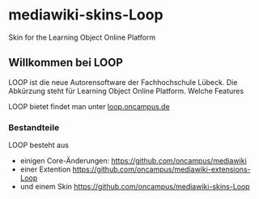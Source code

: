 # mediawiki-skins-Loop
Skin for the Learning Object Online Platform

## Willkommen bei LOOP

LOOP ist die neue Autorensoftware der Fachhochschule Lübeck. Die Abkürzung steht für Learning Object Online Platform. 
Welche Features 

LOOP bietet findet man unter [loop.oncampus.de](https://loop.oncampus.de)

### Bestandteile

LOOP besteht aus
- einigen Core-Änderungen: https://github.com/oncampus/mediawiki
- einer Extention https://github.com/oncampus/mediawiki-extensions-Loop
- und einem Skin https://github.com/oncampus/mediawiki-skins-Loop
